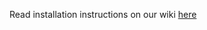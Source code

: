 Read installation instructions on our wiki [here](https://github.com/apotact/wiki/wiki/Developer-Environment-Setup#pre-install-setup)
